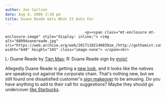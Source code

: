 ```yaml
---
author: Jen Carlson
date: Aug 4, 2009 3:28 pm
title: Duane Reade Gets What It Asks For
---
```


	
										<p><span class="mt-enclosure mt-enclosure-image" style="display: inline;"> <img alt="0809duanereade.jpg" src="https://web.archive.org/web/20171102140039im_/http://gothamist.com/attachments/arts_jen/0809duanereade.jpg" width="640" height="345" class="image-none"> </span><br>
<span class="photo_caption">L: Duane Reade by <a href="https://web.archive.org/web/20171102140039/http://www.flickr.com/photos/tienmao/2552244522/">Tien Mao</a>; R: Duane Reade sign by <a href="https://web.archive.org/web/20171102140039/http://www.flickr.com/photos/mojo/3789542208/">mojo!</a></span></p>

<p>Allegedly Duane Reade is getting a <a href="https://web.archive.org/web/20171102140039/http://duanereade.com/newlook">new look</a>, and it looks like the natives are speaking out against the corporate chain. That&apos;s nothing new, but we still found one dissatisfied customer&apos;s <a href="https://web.archive.org/web/20171102140039/http://www.flickr.com/photos/mojo/3789542208/">sign makeover</a> to be amusing. Do you have anything to add to their call for suggestions? Maybe they should go undercover <a href="https://web.archive.org/web/20171102140039/http://patspapers.com/index.php/hidden-blog/1701-july-16-stealth-starbucks.html">like Starbucks</a>.</p>					
										
									
				